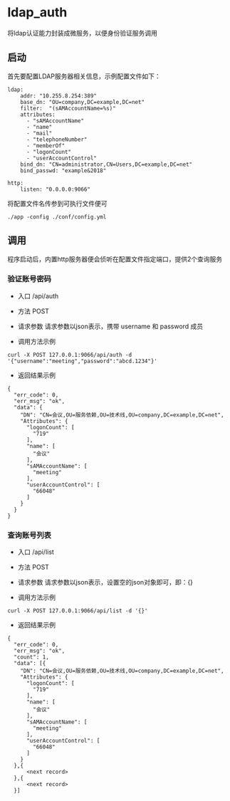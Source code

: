 # ldap_auth
将ldap认证能力封装成微服务，以便身份验证服务调用

## 启动
首先要配置LDAP服务器相关信息，示例配置文件如下：
```
ldap:
    addr: "10.255.8.254:389"
    base_dn: "OU=company,DC=example,DC=net"
    filter:  "(sAMAccountName=%s)"
    attributes:
      - "sAMAccountName"
      - "name"
      - "mail"
      - "telephoneNumber"
      - "memberOf"
      - "logonCount"
      - "userAccountControl"
    bind_dn: "CN=administrator,CN=Users,DC=example,DC=net"
    bind_passwd: "example&2018"

http:
    listen: "0.0.0.0:9066"
```

将配置文件名传参到可执行文件便可
```
./app -config ./conf/config.yml
```

## 调用
程序启动后，内置http服务器便会侦听在配置文件指定端口，提供2个查询服务

### 验证账号密码
- 入口
    /api/auth
- 方法
    POST
- 请求参数
请求参数以json表示，携带 username 和 password 成员

- 调用方法示例
```
curl -X POST 127.0.0.1:9066/api/auth -d '{"username":"meeting","password":"abcd.1234"}'
```

- 返回结果示例
```
{
  "err_code": 0,
  "err_msg": "ok",
  "data": {
    "DN": "CN=会议,OU=服务依赖,OU=技术线,OU=company,DC=example,DC=net",
    "Attributes": {
      "logonCount": [
        "719"
      ],
      "name": [
        "会议"
      ],
      "sAMAccountName": [
        "meeting"
      ],
      "userAccountControl": [
        "66048"
      ]
    }
  }
}
```

### 查询账号列表
- 入口
    /api/list
- 方法
    POST
- 请求参数
请求参数以json表示，设置空的json对象即可，即：{}

- 调用方法示例
```
curl -X POST 127.0.0.1:9066/api/list -d '{}'
```

- 返回结果示例
```
{
  "err_code": 0,
  "err_msg": "ok",
  "count": 1,
  "data": [{
    "DN": "CN=会议,OU=服务依赖,OU=技术线,OU=company,DC=example,DC=net",
    "Attributes": {
      "logonCount": [
        "719"
      ],
      "name": [
        "会议"
      ],
      "sAMAccountName": [
        "meeting"
      ],
      "userAccountControl": [
        "66048"
      ]
    }
  },{
      <next record>
  },{
      <next record>
  }]
```
